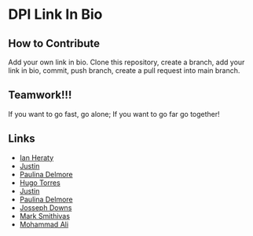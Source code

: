 # DPI Link In Bio

## How to Contribute
Add your own link in bio. Clone this repository, create a branch, add your link in bio, commit, push branch, create a pull request into main branch.

## Teamwork!!!
 If you want to go fast, go alone; If you want to go far go together!

## Links

* [Ian Heraty](https://heratyian.github.io)
* [Justin](https://justin1111111111.github.io/)
* [Paulina Delmore](https://pdelmore.github.io/)
* [Hugo Torres](https://www.freegeek.org/computer-adoption)
* [Justin](https://justin1111111111.github.io/)
* [Paulina Delmore](https://pdelmore.github.io/)
* [Josseph Downs](https://jdowns525.github.io/)
* [Mark Smithivas](https://msmithivas.github.io/)
* [Mohammad Ali](https://github.com/karimi65)
